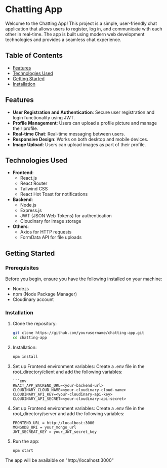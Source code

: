 ﻿# Chatting App

Welcome to the Chatting App! This project is a simple, user-friendly chat application that allows users to register, log in, and communicate with each other in real-time. The app is built using modern web development technologies and provides a seamless chat experience.

## Table of Contents

- [Features](#features)
- [Technologies Used](#technologies-used)
- [Getting Started](#getting-started)
- [Installation](#installation)

## Features

- **User Registration and Authentication**: Secure user registration and login functionality using JWT.
- **Profile Management**: Users can upload a profile picture and manage their profile.
- **Real-time Chat**: Real-time messaging between users.
- **Responsive Design**: Works on both desktop and mobile devices.
- **Image Upload**: Users can upload images as part of their profile.

## Technologies Used

- **Frontend**:
  - React.js
  - React Router
  - Tailwind CSS
  - React Hot Toast for notifications
- **Backend**:
  - Node.js
  - Express.js
  - JWT (JSON Web Tokens) for authentication
  - Cloudinary for image storage
- **Others**:
  - Axios for HTTP requests
  - FormData API for file uploads

## Getting Started

### Prerequisites

Before you begin, ensure you have the following installed on your machine:

- Node.js
- npm (Node Package Manager)
- Cloudinary account

### Installation

1.  Clone the repository:

    ```bash
    git clone https://github.com/yourusername/chatting-app.git
    cd chatting-app


    ```

2.  Installation:

    ```bash
    npm install

    ```

3.  Set up Frontend environment variables:
    Create a .env file in the root_directory/client and add the following variables:

        ```env
        REACT_APP_BACKEND_URL=<your-backend-url>
        CLOUDINARY_CLOUD_NAME=<your-cloudinary-cloud-name>
        CLOUDINARY_API_KEY=<your-cloudinary-api-key>
        CLOUDINARY_API_SECRET=<your-cloudinary-api-secret>

4.  Set up Frontend environment variables:
    Create a .env file in the root_directory/server and add the following variables:
    ```env
    FRONTEND_URL = http://localhost:3000
    MONGODB_URI = your_mongo_url
    JWT_SECREAT_KEY = your_JWT_secret_key
    ```
5.  Run the app:

    ```bash
    npm start
    ```

The app will be availaible on "http://localhost:3000"
